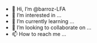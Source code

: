 - 👋 Hi, I’m @barroz-LFA
- 👀 I’m interested in ...
- 🌱 I’m currently learning ...
- 💞️ I’m looking to collaborate on ...
- 📫 How to reach me ...

<!---
barroz-LFA/barroz-LFA is a ✨ special ✨ repository because its `README.md` (this file) appears on your GitHub profile.
You can click the Preview link to take a look at your changes.
--->
